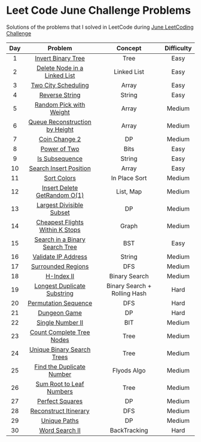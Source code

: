 # Leet Code June Challenge Problems
Solutions of the problems that I solved in LeetCode during [June LeetCoding Challenge](https://leetcode.com/explore/challenge/card/june-leetcoding-challenge)


| Day | Problem                                                                                 | Concept                    | Difficulty | 
| :--:|:--------------------------------------------------------------------------------------: | :-------------------------:| :---------:|
| 1   | [Invert Binary Tree](https://leetcode.com/problems/invert-binary-tree/)                   | Tree              |     Easy   |
| 2   | [Delete Node in a Linked List](https://leetcode.com/problems/delete-node-in-a-linked-list/solution/)| Linked List  |     Easy   |
| 3   | [Two City Scheduling](https://leetcode.com/problems/two-city-scheduling/)                   | Array              |     Easy   |
| 4   | [Reverse String](https://leetcode.com/problems/reverse-string/)                   | String              |     Easy   |
| 5   | [Random Pick with Weight](https://leetcode.com/problems/random-pick-with-weight/)              | Array           |     Medium   |
| 6   | [Queue Reconstruction by Height](https://leetcode.com/problems/queue-reconstruction-by-height/)  | Array           |     Medium | 
| 7   | [Coin Change 2](https://leetcode.com/problems/coin-change-2/)  | DP           |     Medium | 
| 8   | [Power of Two](https://leetcode.com/problems/power-of-two/)  | Bits           |     Easy | 
| 9   | [Is Subsequence](https://leetcode.com/problems/is-subsequence/)  | String           |     Easy | 
| 10   | [Search Insert Position](https://leetcode.com/problems/search-insert-position/)  | Array           |     Easy |
| 11   | [Sort Colors](https://leetcode.com/problems/sort-colors/)  | In Place Sort          |     Medium |
| 12   | [Insert Delete GetRandom O(1)](https://leetcode.com/problems/insert-delete-getrandom-o1/)  | List, Map        |     Medium |
| 13   | [Largest Divisible Subset](https://leetcode.com/problems/largest-divisible-subset/)  | DP        |     Medium |
| 14   | [Cheapest Flights Within K Stops](https://leetcode.com/problems/cheapest-flights-within-k-stops/)  | Graph        |     Medium |
| 15   | [Search in a Binary Search Tree](https://leetcode.com/problems/search-in-a-binary-search-tree/)  | BST        |     Easy |
| 16   | [Validate IP Address](https://leetcode.com/problems/validate-ip-address/)  | String        |     Medium |
| 17   | [Surrounded Regions](https://leetcode.com/problems/surrounded-regions/)  | DFS        |     Medium |
| 18   | [H-Index II](https://leetcode.com/problems/h-index-ii/https://leetcode.com/problems/surrounded-regions/)  | Binary Search  |     Medium |
| 19   | [Longest Duplicate Substring](https://leetcode.com/problems/longest-duplicate-substring/)  | Binary Search  + Rolling Hash|     Hard |
| 20   | [Permutation Sequence](https://leetcode.com/problems/permutation-sequence/)  | DFS|     Hard |
| 21   | [Dungeon Game](https://leetcode.com/problems/dungeon-game/)  | DP |     Hard |
| 22   | [Single Number II](https://leetcode.com/problems/single-number-ii/)  | BIT |     Medium |
| 23   | [Count Complete Tree Nodes](https://leetcode.com/problems/count-complete-tree-nodes/)  | Tree |     Medium |
| 24   | [Unique Binary Search Trees](https://leetcode.com/problems/unique-binary-search-trees/)  | Tree |     Medium |
| 25   | [Find the Duplicate Number](https://leetcode.com/problems/find-the-duplicate-number/)  | Flyods Algo |     Medium |
| 26   | [Sum Root to Leaf Numbers](https://leetcode.com/problems/sum-root-to-leaf-numbers/)  | Tree |     Medium |
| 27   | [Perfect Squares](https://leetcode.com/problems/perfect-squares/)  | DP |     Medium |
| 28   | [Reconstruct Itinerary](https://leetcode.com/problems/reconstruct-itinerary/)  | DFS |     Medium |
| 29   | [Unique Paths](https://leetcode.com/problems/unique-paths/)  | DP |     Medium |
| 30   | [Word Search II](https://leetcode.com/problems/word-search-ii/)  | BackTracking |     Hard |
